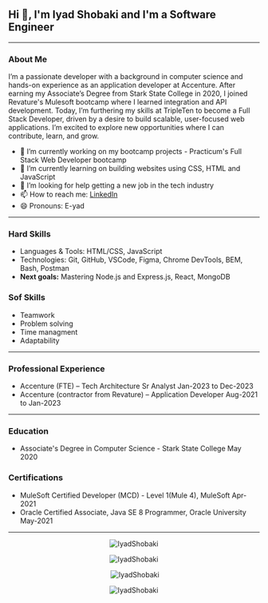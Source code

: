 ## Hi 👋, I'm Iyad Shobaki and I'm a Software Engineer
---

### About Me
I’m a passionate developer with a background in computer science and hands-on experience as an application developer at Accenture. After earning my Associate’s Degree from Stark State College in 2020, I joined Revature's Mulesoft bootcamp where I learned integration and API development. Today, I’m furthering my skills at TripleTen to become a Full Stack Developer, driven by a desire to build scalable, user-focused web applications. I’m excited to explore new opportunities where I can contribute, learn, and grow.

- 🔭 I’m currently working on my bootcamp projects - Practicum's Full Stack Web Developer bootcamp
- 🌱 I’m currently learning on building websites using CSS, HTML and JavaScript
- 🤔 I’m looking for help getting a new job in the tech industry
- 📫 How to reach me: [LinkedIn](https://www.linkedin.com/in/iyadshobaki/)
- 😄 Pronouns: E-yad

---

### Hard Skills
- Languages & Tools: HTML/CSS, JavaScript
- Technologies: Git, GitHub, VSCode, Figma, Chrome DevTools, BEM, Bash, Postman
- **Next goals:** Mastering Node.js and Express.js, React, MongoDB

### Sof Skills
- Teamwork
- Problem solving
- Time managment
- Adaptability

---

### Professional Experience
- Accenture (FTE) – Tech Architecture Sr Analyst		     		            Jan-2023 to Dec-2023
- Accenture (contractor from Revature) – Application Developer		     	Aug-2021 to Jan-2023

---

### Education
 - Associate's Degree in Computer Science - Stark State College				May 2020
   
### Certifications
- MuleSoft Certified Developer (MCD) - Level 1(Mule 4), MuleSoft       Apr-2021
- Oracle Certified Associate, Java SE 8 Programmer, Oracle University  May-2021 

---
<p align="center"> <img src="https://komarev.com/ghpvc/?username=IyadShobaki&label=Profile%20views&color=0e75b6&style=flat" alt="IyadShobaki" /> </p>

<p align="center"><img src="https://github-readme-stats.vercel.app/api/top-langs?username=IyadShobaki&show_icons=true&theme=tokyonight&locale=en&layout=compact" alt="IyadShobaki" /></p>

<p align="center">&nbsp;<img src="https://github-readme-stats.vercel.app/api?username=IyadShobaki&show_icons=true&theme=tokyonight&locale=en" alt="IyadShobaki" /></p>

<p align="center"><img src="https://github-readme-streak-stats.herokuapp.com/?user=IyadShobaki&&theme=tokyonight" alt="IyadShobaki" /></p>
